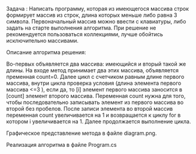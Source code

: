 Задача :
Написать программу, которая из имеющегося массива строк формирует массив из строк, длина которых меньше либо равна 3 символа. Первоначальный массив можно ввести с клавиатуры, либо задать на старте выполнения алгоритма. При решение не рекомендуется пользоваться коллекциями, лучше обойтись исключительно массивами.

Описание алгоритма решения:

Во-первых объявляется два массива: имеющийся и вторый такой же длины. 
На входе метод принимает два этих массива, объявляется пременная count=0. Далее цикл с счетчиком равным длине первого массива, внутри цикла проверка условия (длина элемента первого массива <=3 ), если да, то [i] элемент первого массива заносится в [count] элемент второго массива. Переменная count нужна для того, чтобы последовательно записывать элемент из первого массива во второй без пробелов. После записи элемента во второй массив переменная count увеличивается  на 1 и возвращается к циклу for в котором i увеличивается на 1. Далее продолжается выполнение цикла.

Графическое представление метода в файле diagram.png.

Реализация алгоритма в файле Program.cs